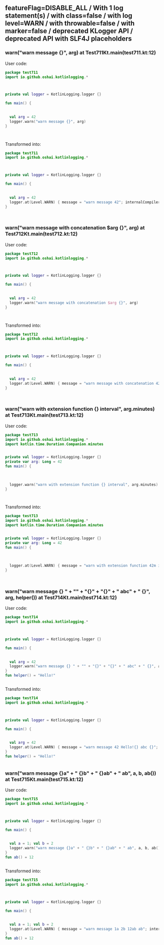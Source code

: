 ## featureFlag=DISABLE_ALL / With 1 log statement(s) / with class=false / with log level=WARN / with throwable=false / with marker=false / deprecated KLogger API / deprecated API with SLF4J placeholders



###  warn("warn message {}", arg) at Test711Kt.main(test711.kt:12)

User code:
```kotlin
package test711
import io.github.oshai.kotlinlogging.*



private val logger = KotlinLogging.logger {}

fun main() {
  
  
  val arg = 42
  logger.warn("warn message {}", arg)
}




```
  
Transformed into:
```kotlin
package test711
import io.github.oshai.kotlinlogging.*



private val logger = KotlinLogging.logger {}

fun main() {
  
  
  val arg = 42
  logger.at(Level.WARN) { message = "warn message 42"; internalCompilerData = KLoggingEventBuilder.InternalCompilerData(messageTemplate = "warn message {}")
}




```

###  warn("warn message with concatenation $arg {}", arg) at Test712Kt.main(test712.kt:12)

User code:
```kotlin
package test712
import io.github.oshai.kotlinlogging.*



private val logger = KotlinLogging.logger {}

fun main() {
  
  
  val arg = 42
  logger.warn("warn message with concatenation $arg {}", arg)
}




```
  
Transformed into:
```kotlin
package test712
import io.github.oshai.kotlinlogging.*



private val logger = KotlinLogging.logger {}

fun main() {
  
  
  val arg = 42
  logger.at(Level.WARN) { message = "warn message with concatenation 42 42"; internalCompilerData = KLoggingEventBuilder.InternalCompilerData(messageTemplate = "warn message with concatenation 42 {}")
}




```

###  warn("warn with extension function {} interval", arg.minutes) at Test713Kt.main(test713.kt:12)

User code:
```kotlin
package test713
import io.github.oshai.kotlinlogging.*
import kotlin.time.Duration.Companion.minutes


private val logger = KotlinLogging.logger {}
private var arg: Long = 42
fun main() {
  
  
  
  logger.warn("warn with extension function {} interval", arg.minutes)
}




```
  
Transformed into:
```kotlin
package test713
import io.github.oshai.kotlinlogging.*
import kotlin.time.Duration.Companion.minutes


private val logger = KotlinLogging.logger {}
private var arg: Long = 42
fun main() {
  
  
  
  logger.at(Level.WARN) { message = "warn with extension function 42m interval"; internalCompilerData = KLoggingEventBuilder.InternalCompilerData(messageTemplate = "warn with extension function {} interval")
}




```

###  warn("warn message {} " + "" + "{}" + "{}" + " abc" + " {}", arg, helper()) at Test714Kt.main(test714.kt:12)

User code:
```kotlin
package test714
import io.github.oshai.kotlinlogging.*



private val logger = KotlinLogging.logger {}

fun main() {
  
  
  val arg = 42
  logger.warn("warn message {} " + "" + "{}" + "{}" + " abc" + " {}", arg, helper())
}
fun helper() = "Hello!"



```
  
Transformed into:
```kotlin
package test714
import io.github.oshai.kotlinlogging.*



private val logger = KotlinLogging.logger {}

fun main() {
  
  
  val arg = 42
  logger.at(Level.WARN) { message = "warn message 42 Hello!{} abc {}"; internalCompilerData = KLoggingEventBuilder.InternalCompilerData(messageTemplate = "warn message {} {}{} abc {}")
}
fun helper() = "Hello!"



```

###  warn("warn message {}a" + " {}b" + " {}ab" + " ab", a, b, ab()) at Test715Kt.main(test715.kt:12)

User code:
```kotlin
package test715
import io.github.oshai.kotlinlogging.*



private val logger = KotlinLogging.logger {}

fun main() {
  
  
  val a = 1; val b = 2
  logger.warn("warn message {}a" + " {}b" + " {}ab" + " ab", a, b, ab())
}
fun ab() = 12



```
  
Transformed into:
```kotlin
package test715
import io.github.oshai.kotlinlogging.*



private val logger = KotlinLogging.logger {}

fun main() {
  
  
  val a = 1; val b = 2
  logger.at(Level.WARN) { message = "warn message 1a 2b 12ab ab"; internalCompilerData = KLoggingEventBuilder.InternalCompilerData(messageTemplate = "warn message {}a {}b {}ab ab")
}
fun ab() = 12



```
